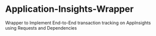 # Application-Insights-Wrapper
Wrapper to Implement End-to-End transaction tracking on AppInsights using Requests and Dependencies
